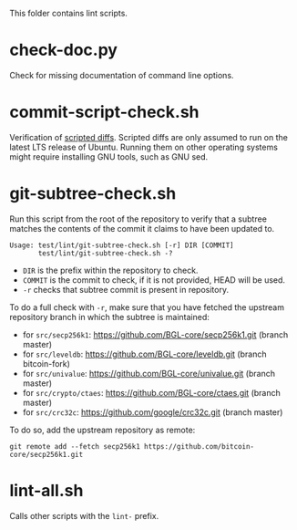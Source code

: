 This folder contains lint scripts.

check-doc.py
============
Check for missing documentation of command line options.

commit-script-check.sh
======================
Verification of [scripted diffs](/doc/developer-notes.md#scripted-diffs).
Scripted diffs are only assumed to run on the latest LTS release of Ubuntu. Running them on other operating systems
might require installing GNU tools, such as GNU sed.

git-subtree-check.sh
====================
Run this script from the root of the repository to verify that a subtree matches the contents of
the commit it claims to have been updated to.

```
Usage: test/lint/git-subtree-check.sh [-r] DIR [COMMIT]
       test/lint/git-subtree-check.sh -?
```

- `DIR` is the prefix within the repository to check.
- `COMMIT` is the commit to check, if it is not provided, HEAD will be used.
- `-r` checks that subtree commit is present in repository.

To do a full check with `-r`, make sure that you have fetched the upstream repository branch in which the subtree is
maintained:
* for `src/secp256k1`: https://github.com/BGL-core/secp256k1.git (branch master)
* for `src/leveldb`: https://github.com/BGL-core/leveldb.git (branch bitcoin-fork)
* for `src/univalue`: https://github.com/BGL-core/univalue.git (branch master)
* for `src/crypto/ctaes`: https://github.com/BGL-core/ctaes.git (branch master)
* for `src/crc32c`: https://github.com/google/crc32c.git (branch master)

To do so, add the upstream repository as remote:

```
git remote add --fetch secp256k1 https://github.com/bitcoin-core/secp256k1.git
```

lint-all.sh
===========
Calls other scripts with the `lint-` prefix.
